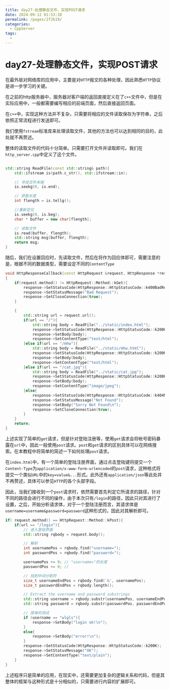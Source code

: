 ```yaml
---
title: day27-处理静态文件，实现POST请求
date: 2024-09-12 01:53:18
permalink: /pages/2f2b19/
categories:
  - CppServer
tags:
  - 
---
```

# day27-处理静态文件，实现POST请求

在最外层对网络库的应用中，主要是对`HTTP`报文的各种处理，因此熟悉`HTTP`协议是进一步学习的关键。

在之前的http服务器中，服务器对客户端的返回直接定义在了`c++`文件中，但是在实际应用中，一般都需要编写相应的前端页面，然后直接返回页面。

在`c++`中，实现这种方法并不复杂，只需要将相应的文件读取保存为字符串，之后依照正常流程进行发送即可。

我们使用`fstream`标准库来处理读取文件，其他的方法也可以达到相同的目的，此处就不再赘述。

整体的读取文件的代码十分简单。只需要打开文件并读取即可。我们在`http_server.cpp`中定义了这个文件。

```c++

std::string ReadFile(const std::string& path){
    std::ifstream is(path.c_str(), std::ifstream::in);

    // 寻找文件末端
    is.seekg(0, is.end);

    // 获取长度
    int flength = is.tellg();

    //重新定位
    is.seekg(0, is.beg);
    char * buffer = new char[flength];

    // 读取文件
    is.read(buffer, flength);
    std::string msg(buffer, flength);
    return msg;
}
```

随后，我们在设置回应时，先读取文件，然后在将作为回应体即可，需要注意的是，根据不同的数据类型，需要设定不同的`ContentType`
```c++
void HttpResponseCallback(const HttpRequest &request, HttpResponse *response)
{
    if(request.method() != HttpRequest::Method::kGet){
        response->SetStatusCode(HttpResponse::HttpStatusCode::k400BadRequest);
        response->SetStatusMessage("Bad Request");
        response->SetCloseConnection(true);
    }

    {
        std::string url = request.url();
        if(url == "/"){
            std::string body = ReadFile("../static/index.html");
            response->SetStatusCode(HttpResponse::HttpStatusCode::k200K);
            response->SetBody(body);
            response->SetContentType("text/html");
        }else if(url == "/mhw"){
            std::string body = ReadFile("../static/mhw.html");
            response->SetStatusCode(HttpResponse::HttpStatusCode::k200K);
            response->SetBody(body);
            response->SetContentType("text/html");
        }else if(url == "/cat.jpg"){
            std::string body = ReadFile("../static/cat.jpg");
            response->SetStatusCode(HttpResponse::HttpStatusCode::k200K);
            response->SetBody(body);
            response->SetContentType("image/jpeg");
        }else{
            response->SetStatusCode(HttpResponse::HttpStatusCode::k404NotFound);
            response->SetStatusMessage("Not Found");
            response->SetBody("Sorry Not Found\n");
            response->SetCloseConnection(true);
        }
    }
    return;
}
```

上述实现了简单的`get`请求，但是针对登陆注册等，使用`get`请求会将帐号密码暴露在`url`中，因此一般使用`post`请求。`post`和`get`请求的区别具体可以在网络搜索。在本教程中将简单的简述一下如何处理`post`请求。

在`index.html`中，有一个简单的登陆注册界面，通过点击登陆键将提交一个`Content-Type`为`application/x-www-form-urlencoded`的`post`请求，这种格式将提交一个类似`URL`中的`key=value&...`形式。此外还有`application/json`等此处并不再赘述，具体可以参见`HTTP`的各个头部字段。

因此，当我们接收到一个`post`请求时，依然需要首先判定它所请求的路径，针对不同的路径会进行不同的操作，由于本次只有`/login`的路径，因此只对其进行了设置，之后，开始分析请求体，对于一个登陆注册而言，其请求体是`username=username&password=password`这种形式的，因此对其解析即可。

```c++
if( request.method() == HttpRequest::Method::kPost){
    if(url == "/login"){
        // 进入登陆界面
        std::string rqbody = request.body();

        // 解析
        int usernamePos = rqbody.find("username=");
        int passwordPos = rqbody.find("password=");

        usernamePos += 9; // "username="的长度
        passwordPos += 9; // 

        // 找到中间分割符
        size_t usernameEndPos = rqbody.find('&', usernamePos);
        size_t passwordEndPos = rqbody.length();

        // Extract the username and password substrings
        std::string username = rqbody.substr(usernamePos, usernameEndPos - usernamePos);
        std::string password = rqbody.substr(passwordPos, passwordEndPos - passwordPos);

        // 简单的测试
        if (username == "wlgls"){
            response->SetBody("login ok!\n");
        }
        else{
            response->SetBody("error!\n");
        }
        response->SetStatusCode(HttpResponse::HttpStatusCode::k200K);
        response->SetStatusMessage("OK");
        response->SetContentType("text/plain");
    }
}
```

上述程序只是简单的应用，在现实中，还需要更加复杂的逻辑关系和代码，但是其整体的框架与这种形式是十分相似的，只需要进行内容的扩展即可。

